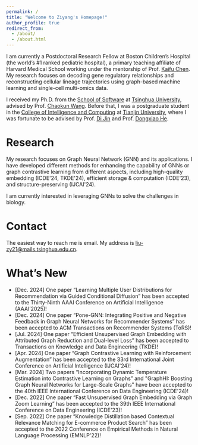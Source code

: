 ```yaml
---
permalink: /
title: "Welcome to Ziyang's Homepage!"
author_profile: true
redirect_from: 
  - /about/
  - /about.html
---
```


I am currently a Postdoctoral Research Fellow at Boston Children’s Hospital (the world’s #1 ranked pediatric hospital), a primary teaching affiliate of Harvard Medical School working under the mentorship of Prof. [Kaifu Chen](https://dms.hms.harvard.edu/people/kaifu-chen). My research focuses on decoding gene regulatory relationships and reconstructing cellular lineage trajectories using graph-based machine learning and single-cell multi-omics data.

I received my Ph.D. from the [School of Software](https://www.thss.tsinghua.edu.cn/) at [Tsinghua University](https://www.tsinghua.edu.cn/), advised by Prof. [Chaokun Wang](https://wangchaokun.github.io/index.html). Before that, I was a postgraduate student in the [College of Intelligence and Computing](https://cic.tju.edu.cn/) at [Tianjin University](https://www.tju.edu.cn/), where I was fortunate to be advised by Prof. [Di Jin](https://cic.tju.edu.cn/faculty/jindi/index.htm) and Prof. [Dongxiao He](https://cic.tju.edu.cn/faculty/hedongxiao/index.htm).

Research
======
My research focuses on Graph Neural Network (GNN) and its applications. I have developed different methods for enhancing the capability of GNNs or graph contrastive learning from different aspects, including high-quality embedding (ICDE'24, TKDE'24), efficient storage & computation (ICDE'23), and structure-preserving (IJCAI'24).

I am currently interested in leveraging GNNs to solve the challenges in biology.

Contact
======
The easiest way to reach me is email. My address is liu-zy21@mails.tsinghua.edu.cn.

What’s New
======
* [Dec. 2024] One paper “Learning Multiple User Distributions for Recommendation via Guided Conditional Diffusion” has been accepted to the Thirty-Ninth AAAI Conference on Artificial Intelligence (AAAI’2025)!
* [Dec. 2024] One paper “Pone-GNN: Integrating Positive and Negative Feedback in Graph Neural Networks for Recommender Systems” has been accepted to ACM Transactions on Recommender Systems (ToRS)!
* [Jul. 2024] One paper “Efficient Unsupervised Graph Embedding with Attributed Graph Reduction and Dual-level Loss” has been accepted to Transactions on Knowledge and Data Engineering (TKDE)!
* [Apr. 2024] One paper “Graph Contrastive Learning with Reinforcement Augmentation” has been accepted to the 33rd International Joint Conference on Artificial Intelligence (IJCAI'24)!
* [Mar. 2024] Two papers “Incorporating Dynamic Temperature Estimation into Contrastive Learning on Graphs” and "GraphHI: Boosting Graph Neural Networks for Large-Scale Graphs" have been accepted to the 40th IEEE International Conference on Data Engineering (ICDE'24)!
* [Dec. 2022] One paper “Fast Unsupervised Graph Embedding via Graph Zoom Learning” has been accepted to the 39th IEEE International Conference on Data Engineering (ICDE'23)!
* [Sep. 2022] One paper “Knowledge Distillation based Contextual Relevance Matching for E-commerce Product Search” has been accepted to the 2022 Conference on Empirical Methods in Natural Language Processing (EMNLP'22)!

